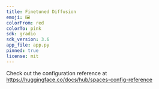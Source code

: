 ```yaml
---
title: Finetuned Diffusion
emoji: 🖼️
colorFrom: red
colorTo: pink
sdk: gradio
sdk_version: 3.6
app_file: app.py
pinned: true
license: mit
---
```


Check out the configuration reference at https://huggingface.co/docs/hub/spaces-config-reference
